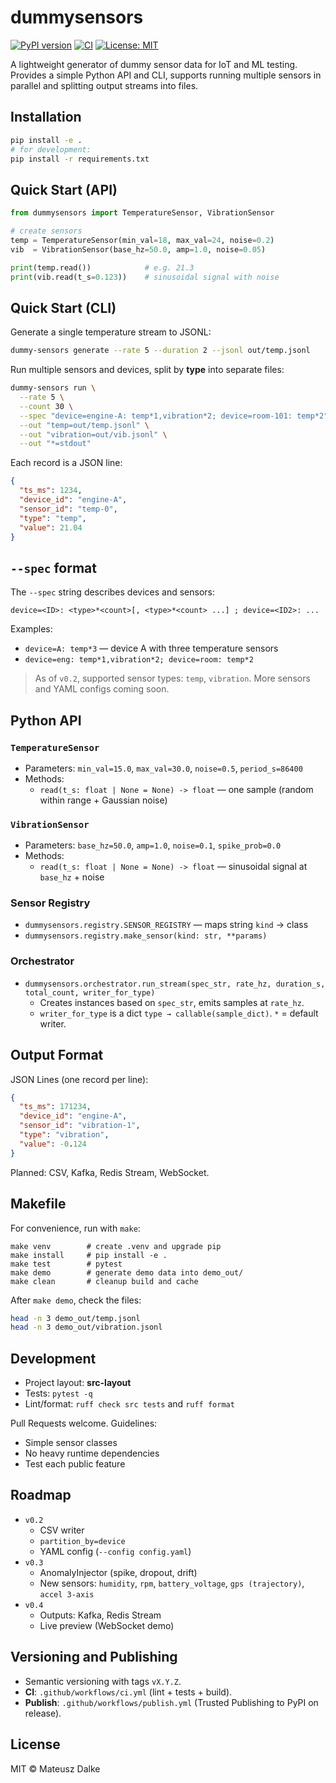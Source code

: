 # dummysensors

[![PyPI version](https://img.shields.io/pypi/v/dummysensors.svg)](https://pypi.org/project/dummysensors/)
[![CI](https://github.com/Dalke-dev/dummysensors/actions/workflows/ci.yml/badge.svg)](https://github.com/SculptTechProject/dummysensors/actions/workflows/ci.yml)
[![License: MIT](https://img.shields.io/badge/License-MIT-yellow.svg)](https://opensource.org/licenses/MIT)

A lightweight generator of dummy sensor data for IoT and ML testing.
Provides a simple Python API and CLI, supports running multiple sensors in parallel and splitting output streams into files.

## Installation

```bash
pip install -e .
# for development:
pip install -r requirements.txt
```

## Quick Start (API)

```python
from dummysensors import TemperatureSensor, VibrationSensor

# create sensors
temp = TemperatureSensor(min_val=18, max_val=24, noise=0.2)
vib  = VibrationSensor(base_hz=50.0, amp=1.0, noise=0.05)

print(temp.read())            # e.g. 21.3
print(vib.read(t_s=0.123))    # sinusoidal signal with noise
```

## Quick Start (CLI)

Generate a single temperature stream to JSONL:

```bash
dummy-sensors generate --rate 5 --duration 2 --jsonl out/temp.jsonl
```

Run multiple sensors and devices, split by **type** into separate files:

```bash
dummy-sensors run \
  --rate 5 \
  --count 30 \
  --spec "device=engine-A: temp*1,vibration*2; device=room-101: temp*2" \
  --out "temp=out/temp.jsonl" \
  --out "vibration=out/vib.jsonl" \
  --out "*=stdout"
```

Each record is a JSON line:

```json
{
  "ts_ms": 1234,
  "device_id": "engine-A",
  "sensor_id": "temp-0",
  "type": "temp",
  "value": 21.04
}
```

## `--spec` format

The `--spec` string describes devices and sensors:

```
device=<ID>: <type>*<count>[, <type>*<count> ...] ; device=<ID2>: ...
```

Examples:

- `device=A: temp*3` — device A with three temperature sensors
- `device=eng: temp*1,vibration*2; device=room: temp*2`

> As of `v0.2`, supported sensor types: `temp`, `vibration`. More sensors and YAML configs coming soon.

## Python API

### `TemperatureSensor`

- Parameters: `min_val=15.0`, `max_val=30.0`, `noise=0.5`, `period_s=86400`
- Methods:
  - `read(t_s: float | None = None) -> float` — one sample (random within range + Gaussian noise)

### `VibrationSensor`

- Parameters: `base_hz=50.0`, `amp=1.0`, `noise=0.1`, `spike_prob=0.0`
- Methods:
  - `read(t_s: float | None = None) -> float` — sinusoidal signal at `base_hz` + noise

### Sensor Registry

- `dummysensors.registry.SENSOR_REGISTRY` — maps string `kind` → class
- `dummysensors.registry.make_sensor(kind: str, **params)`

### Orchestrator

- `dummysensors.orchestrator.run_stream(spec_str, rate_hz, duration_s, total_count, writer_for_type)`
  - Creates instances based on `spec_str`, emits samples at `rate_hz`.
  - `writer_for_type` is a dict `type → callable(sample_dict)`. `*` = default writer.

## Output Format

JSON Lines (one record per line):

```json
{
  "ts_ms": 171234,
  "device_id": "engine-A",
  "sensor_id": "vibration-1",
  "type": "vibration",
  "value": -0.124
}
```

Planned: CSV, Kafka, Redis Stream, WebSocket.

## Makefile

For convenience, run with `make`:

```make
make venv        # create .venv and upgrade pip
make install     # pip install -e .
make test        # pytest
make demo        # generate demo data into demo_out/
make clean       # cleanup build and cache
```

After `make demo`, check the files:

```bash
head -n 3 demo_out/temp.jsonl
head -n 3 demo_out/vibration.jsonl
```

## Development

- Project layout: **src-layout**
- Tests: `pytest -q`
- Lint/format: `ruff check src tests` and `ruff format`

Pull Requests welcome. Guidelines:

- Simple sensor classes
- No heavy runtime dependencies
- Test each public feature

## Roadmap

- `v0.2`
  - CSV writer
  - `partition_by=device`
  - YAML config (`--config config.yaml`)
- `v0.3`
  - AnomalyInjector (spike, dropout, drift)
  - New sensors: `humidity`, `rpm`, `battery_voltage`, `gps (trajectory)`, `accel 3-axis`
- `v0.4`
  - Outputs: Kafka, Redis Stream
  - Live preview (WebSocket demo)

## Versioning and Publishing

- Semantic versioning with tags `vX.Y.Z`.
- ​**CI**​: `.github/workflows/ci.yml` (lint + tests + build).
- ​**Publish**​: `.github/workflows/publish.yml` (Trusted Publishing to PyPI on release).

## License

MIT © Mateusz Dalke

